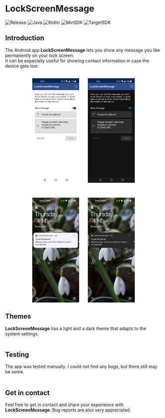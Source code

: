 # LockScreenMessage
![Release](https://img.shields.io/badge/release-1.0.0-9cf)
![Java](https://img.shields.io/badge/Java-11-9cf)
![Kotlin](https://img.shields.io/badge/Kotlin-1.7.10-9cf)
![MinSDK](https://img.shields.io/badge/MinAPI-26-blue)
![TargetSDK](https://img.shields.io/badge/TargetAPI-32-blue)

## Introduction
The Android app **LockScreenMessage** lets you show any message you like permanently on your lock screen.<br>
It can be especially useful for showing contact information in case the device gets lost.
<br><br>

<p align="center">
<img src="https://github.com/isabellwaas/LockScreenMessage/blob/main/screenshots/lightmode.jpg" width="30%" padding="10px 10px 10px 10px">
   &nbsp;&nbsp;&nbsp;&nbsp;&nbsp;
<img src="https://github.com/isabellwaas/LockScreenMessage/blob/main/screenshots/darkmode.jpg" width="30%" padding="10px 10px 10px 10px">
</p>
<br>
<p align="center">
<img src="https://github.com/isabellwaas/LockScreenMessage/blob/main/screenshots/lightmodemessage.jpg" width="30%" padding="10px 10px 10px 10px">
   &nbsp;&nbsp;&nbsp;&nbsp;&nbsp;
<img src="https://github.com/isabellwaas/LockScreenMessage/blob/main/screenshots/darkmodemessage.jpg" width="30%" padding="10px 10px 10px 10px">
</p>

## Themes
**LockScreenMessage** has a light and a dark theme that adapts to the system settings.
<br><br>

## Testing
The app was tested manually. I could not find any bugs, but there still may be some.
<br><br>

## Get in contact
Feel free to get in contact and share your experience with **LockScreenMessage**. Bug reports are also very appreciated.
